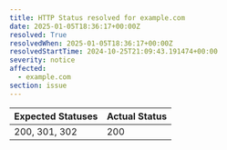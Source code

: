 ```yaml
---
title: HTTP Status resolved for example.com
date: 2025-01-05T18:36:17+00:00Z
resolved: True
resolvedWhen: 2025-01-05T18:36:17+00:00Z
resolvedStartTime: 2024-10-25T21:09:43.191474+00:00
severity: notice
affected:
  - example.com
section: issue
---
```


| Expected Statuses | Actual Status  |
|-------------------|----------------|
| 200, 301, 302 | 200 |
